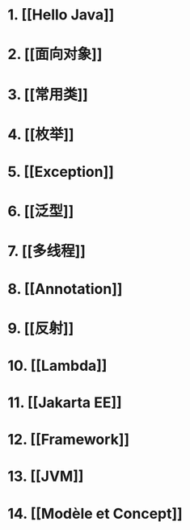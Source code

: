 
# 1. [[Hello Java]]

# 2. [[面向对象]]

# 3. [[常用类]]

# 4. [[枚举]]

# 5. [[Exception]]

# 6. [[泛型]]

# 7. [[多线程]]

# 8. [[Annotation]]

# 9. [[反射]]

# 10. [[Lambda]]

# 11. [[Jakarta EE]]

# 12. [[Framework]]

# 13. [[JVM]]

# 14. [[Modèle et Concept]]



